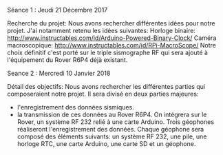 Séance 1 : Jeudi 21 Décembre 2017

Recherche du projet:
Nous avons rechercher différentes idées pour notre projet. J'ai notamment retenu les idées suivantes:
Horloge binaire: http://www.instructables.com/id/Arduino-Powered-Binary-Clock/
Caméra macroscopique: http://www.instructables.com/id/RPi-MacroScope/
Notre choix définitif c'est porté sur le triple sismographe RF qui sera ajouté à l'équipement du Rover R6P4 déjà existant.

Seance 2 : Mercredi 10 Janvier 2018

Détail des objectifs:
Nous avons rechercher les différentes parties qui composeraient notre projet. Il sera divisé en deux parties majeures:
- l'enregistrement des données sismiques.
- la transmission de ces données au Rover R6P4.
 On intégrera sur le Rover, un système RF 232 relié à une carte Arduino. Trois géophones réaliseront l'enregistrement des données.
 Chaque géophone sera composé des éléments suivants: un système RF 232, une pile, une horloge RTC, une carte Arduino, une carte SD et un géophone.
